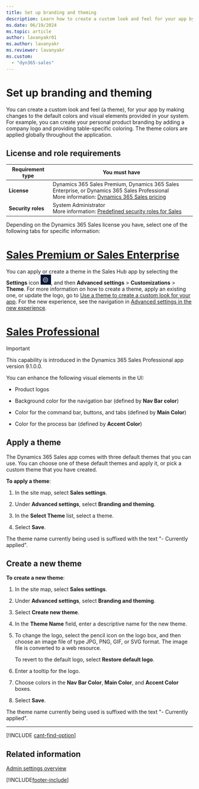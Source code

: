 ```yaml
---
title: Set up branding and theming
description: Learn how to create a custom look and feel for your app by making changes to the default colors and visual elements provided in your system.
ms.date: 06/19/2024
ms.topic: article
author: lavanyakr01
ms.author: lavanyakr
ms.reviewer: lavanyakr
ms.custom: 
  - "dyn365-sales"
---
```


# Set up branding and theming

You can create a custom look and feel (a theme), for your app by making changes to the default colors and visual elements provided in your system. For example, you can create your personal product branding by adding a company logo and providing table-specific coloring. The theme colors are applied globally throughout the application.

## License and role requirements

| Requirement type | You must have |
|-----------------------|---------|
| **License** | Dynamics 365 Sales Premium, Dynamics 365 Sales Enterprise, or Dynamics 365 Sales Professional <br>More information: [Dynamics 365 Sales pricing](https://dynamics.microsoft.com/sales/pricing/) |
| **Security roles** | System Administrator <br> More information: [Predefined security roles for Sales](security-roles-for-sales.md)|


Depending on the Dynamics 365 Sales license you have, select one of the following tabs for specific information:

# [Sales Premium or Sales Enterprise](#tab/sales)

You can apply or create a theme in the Sales Hub app by selecting the **Settings** icon ![Settings icon.](media/settings-icon.png "Settings icon"), and then **Advanced settings** > **Customizations** > **Theme**. For more information on how to create a theme, apply an existing one, or update the logo, go to [Use a theme to create a custom look for your app](/powerapps/maker/model-driven-apps/create-themes-organization-branding).
 For the new experience, see the navigation in [Advanced settings in the new experience](advanced-settings-new-experience.md).

# [Sales Professional](#tab/salespro)

> [!IMPORTANT]
> This capability is introduced in the Dynamics 365 Sales Professional app version 9.1.0.0.

You can enhance the following visual elements in the UI:

-   Product logos

-   Background color for the navigation bar (defined by **Nav Bar color**)

-   Color for the command bar, buttons, and tabs (defined by **Main Color**)

-   Color for the process bar (defined by **Accent Color**)

## Apply a theme

The Dynamics 365 Sales app comes with three default themes that you can use. You can choose one of these default themes and apply it, or pick a custom theme that you have created.

**To apply a theme**:

1. In the site map, select **Sales settings**.

2. Under **Advanced settings**, select **Branding and theming**.

3. In the **Select Theme** list, select a theme. 

4. Select **Save**.

  The theme name currently being used is suffixed with the text "- Currently applied".

## Create a new theme

**To create a new theme**:

1.  In the site map, select **Sales settings**.

2.  Under **Advanced settings**, select **Branding and theming**.

3.  Select **Create new theme**.

4.  In the **Theme Name** field, enter a descriptive name for the new theme.

5.  To change the logo, select the pencil icon on the logo box, and then choose an image file of type JPG, PNG, GIF, or SVG format. The image file is converted to a web resource. 

    To revert to the default logo, select **Restore default logo**.

6.  Enter a tooltip for the logo.

7.  Choose colors in the **Nav Bar Color**, **Main Color**, and **Accent Color** boxes.

8.  Select **Save**.

  The theme name currently being used is suffixed with the text "- Currently applied".

---

[!INCLUDE [cant-find-option](../includes/cant-find-option.md)]

## Related information

[Admin settings overview](admin-settings-overview.md)  

[!INCLUDE[footer-include](../includes/footer-banner.md)]


